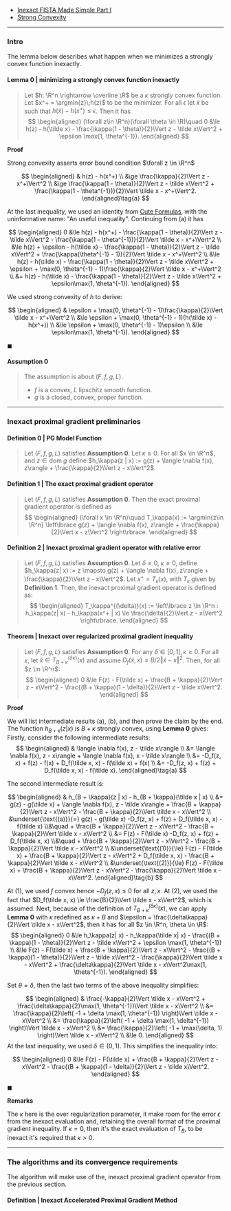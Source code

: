- [Inexact FISTA Made Simple Part I](Inexact%20FISTA%20Made%20Simple%20Part%20I.md)
- [Strong Convexity](../AMATH%20516%20Numerical%20Optimizations/Properties%20of%20Functions/Strong%20Convexity.md)

---
### **Intro**

The lemma below describes what happen when we minimizes a strongly convex function inexactly. 

#### **Lemma 0 | minimizing a strongly convex function inexactly**
> Let $h: \R^n \rightarrow \overline \R$ be a $\kappa$ strongly convex function. 
> Let $x^+ = \argmin{z}\;h(z)$ to be the minimizer. 
> For all $\epsilon$ let $\tilde x$ be such that $h(\tilde x) - h(x^+) \le \epsilon$.
> Then it has 
> $$
> \begin{aligned}
>     (\forall z\in \R^n)(\forall \theta \in \R)\quad
>     0 &\le 
>     h(z) - h(\tilde x) - \frac{\kappa(1 - \theta)}{2}\Vert z - \tilde x\Vert^2
>     + \epsilon \max(1, \theta^{-1}). 
> \end{aligned}
> $$

**Proof**

Strong convexity asserts error bound condition $\forall z \in \R^n$

$$
\begin{aligned}
    & h(z) - h(x^+)
    \\
    &\ge
    \frac{\kappa}{2}\Vert z - x^+\Vert^2
    \\
    &\ge
    \frac{\kappa(1 - \theta)}{2}\Vert z - \tilde x\Vert^2
    + \frac{\kappa(1 - \theta^{-1})}{2}\Vert \tilde x - x^+\Vert^2.
\end{aligned}\tag{a}
$$

At the last inequality, we used an identity from [Cute Formulas](../AMATH%20516%20Numerical%20Optimizations/Background/Equalities,%20Inequalities%20of%20Euclidean%20Space.md), with the uninformative name: "An useful inequality". 
Continuing from (a) it has

$$
\begin{aligned}
    0 &\le h(z) - h(x^+) 
    - \frac{\kappa(1 - \theta)}{2}\Vert z - \tilde x\Vert^2
    - \frac{\kappa(1 - \theta^{-1})}{2}\Vert \tilde x - x^+\Vert^2
    \\
    &\le 
    h(z) + \epsilon - h(\tilde x) 
    - \frac{\kappa(1 - \theta)}{2}\Vert z - \tilde x\Vert^2
    + \frac{\kappa(\theta^{-1} - 1)}{2}\Vert \tilde x - x^+\Vert^2
    \\
    &\le 
    h(z) - h(\tilde x) 
    - \frac{\kappa(1 - \theta)}{2}\Vert z - \tilde x\Vert^2
    + \epsilon 
    + \max(0, \theta^{-1} - 1)\frac{\kappa}{2}\Vert \tilde x - x^+\Vert^2
    \\
    &= h(z) - h(\tilde x) 
    - \frac{\kappa(1 - \theta)}{2}\Vert z - \tilde x\Vert^2
    + \epsilon\max(1, \theta^{-1}). 
\end{aligned}
$$

We used strong convexity of $h$ to derive: 

$$
\begin{aligned}
    & \epsilon 
    + \max(0, \theta^{-1} - 1)\frac{\kappa}{2}\Vert \tilde x - x^+\Vert^2
    \\
    &\le 
    \epsilon + \max(0, \theta^{-1} - 1)(h(\tilde x) - h(x^+))
    \\
    &\le \epsilon + \max(0, \theta^{-1} - 1)\epsilon
    \\
    &\le 
    \epsilon\max(1, \theta^{-1}). 
\end{aligned}
$$

$\blacksquare$


#### **Assumption 0**
> The assumption is about $(F, f, g, L)$. 
> - $f$ is a convex, $L$ lipschitz smooth function. 
> - $g$ is a closed, convex, proper function. 

---
### **Inexact proximal gradient preliminaries**

#### **Definition 0 | PG Model Function**
> Let $(F, f, g, L)$ satisfies **Assumption 0**. 
> Let $\kappa \ge 0$. 
> For all $x \in \R^n$, and $z \in \text{dom}\; g$ define $h_\kappa(z | x) := g(z) + \langle \nabla f(x), z\rangle + \frac{\kappa}{2}\Vert z - x\Vert^2$. 

#### **Definition 1 | The exact proximal gradient operator**
> Let $(F, f, g, L)$ satisfies **Assumption 0**. 
> Then the exact proximal gradient operator is defined as 
> $$
> \begin{aligned}
>     (\forall x \in \R^n)\quad
>     T_\kappa(x) := 
>     \argmin{z\in \R^n}
>     \left\lbrace
>         g(z) + \langle \nabla f(x), z\rangle + \frac{\kappa}{2}\Vert x - z\Vert^2
>     \right\rbrace. 
> \end{aligned}
> $$


#### **Definition 2 | Inexact proximal gradient operator with relative error**
> Let $(F, f, g, L)$ satisfies **Assumption 0**. 
> Let $\delta \ge 0$, $\kappa \ge 0$, define $h_\kappa(z| x) := z \mapsto g(z) + \langle \nabla f(x), z\rangle + \frac{\kappa}{2}\Vert z - x\Vert^2$. 
> Let $x^+ = T_\kappa(x)$, with $T_\kappa$ given by **Definition 1**. 
> Then, the inexact proximal gradient operator is defined as: 
> $$
> \begin{aligned}
>     T_\kappa^{(\delta)}(x) := 
>     \left\lbrace
>         z \in \R^n : 
>         h_\kappa(z| x) - h_\kappa(x^+ | x) \le \frac{\delta}{2}\Vert z - x\Vert^2
>     \right\rbrace. 
> \end{aligned}
> $$

#### **Theorem | Inexact over regularized proximal gradient inequality**
> Let $(F, f, g, L)$ satisfies **Assumption 0**. 
> For any $\delta \in [0, 1], \kappa \ge 0$. 
> For all $x$, let $\tilde x \in T_{B + \kappa}^{(\delta\kappa)}(x)$ and assume $D_f(\tilde x, x) \le B/2\Vert \tilde x - x\Vert^2$. 
> Then, for all $z \in \R^n$: 
> $$
> \begin{aligned}
>     0 &\le 
>     F(z) - F(\tilde x)
>     + \frac{B + \kappa}{2}\Vert z - x\Vert^2
>     - \frac{(B + \kappa)(1 - \delta)}{2}\Vert z - \tilde x\Vert^2. 
> \end{aligned}
> $$

**Proof**

We will list intermediate results (a), (b), and then prove the claim by the end. 
The function $h_{B + \kappa}(z | x)$ is $B + \kappa$ strongly convex, using **Lemma 0** gives: 
Firstly, consider the following intermediate results: 
$$
\begin{aligned}
    & \langle \nabla f(x), z - \tilde x\rangle
    \\
    &=
    \langle \nabla f(x), z - x\rangle
    + \langle \nabla f(x), x - \tilde x\rangle
    \\
    &= 
    -D_f(z, x) + f(z) - f(x)
    + D_f(\tilde x, x) - f(\tilde x) + f(x)
    \\
    &= 
    -D_f(z, x) + f(z)
    + D_f(\tilde x, x) - f(\tilde x). 
\end{aligned}\tag{a}
$$

The second intermediate result is:  

$$
\begin{aligned}
    & h_{B + \kappa}(z | x) - h_{B + \kappa}(\tilde x | x) 
    \\
    &= 
    g(z) - g(\tilde x) 
    + \langle \nabla f(x), z - \tilde x\rangle
    + \frac{B + \kappa}{2}\Vert z - x\Vert^2
    - \frac{B + \kappa}{2}\Vert \tilde x - x\Vert^2
    \\
    &\underset{\text{(a)}}{=} 
    g(z) - g(\tilde x) 
    -D_f(z, x) + f(z)
    + D_f(\tilde x, x) - f(\tilde x)
        \\&\quad 
        + \frac{B + \kappa}{2}\Vert z - x\Vert^2
        - \frac{B + \kappa}{2}\Vert \tilde x - x\Vert^2
    \\
    &=
    F(z) - F(\tilde x) 
    -D_f(z, x) + f(z) + D_f(\tilde x, x)
        \\&\quad 
        + \frac{B + \kappa}{2}\Vert z - x\Vert^2
        - \frac{B + \kappa}{2}\Vert \tilde x - x\Vert^2
    \\
    &\underset{\text{(1)}}{\le}
    F(z) - F(\tilde x) 
    + \frac{B + \kappa}{2}\Vert z - x\Vert^2
    + D_f(\tilde x, x)
    - \frac{B + \kappa}{2}\Vert \tilde x - x\Vert^2
    \\
    &\underset{\text{(2)}}{\le}
    F(z) - F(\tilde x)
    + \frac{B + \kappa}{2}\Vert z - x\Vert^2
    - \frac{\kappa}{2}\Vert \tilde x - x\Vert^2. 
\end{aligned}\tag{b}
$$

At (1), we used $f$ convex hence $-D_f(z, x) \le 0$ for all $z, x$. 
At (2), we used the fact that $D_f(\tilde x, x) \le \frac{B}{2}\Vert \tilde x - x\Vert^2$, which is assumed. 
Next, because of the definition of $T_{B + \kappa}^{(\delta\kappa)}(x)$, we can apply **Lemma 0** with $\kappa$ redefined as $\kappa + B$ and $\epsilon = \frac{\delta\kappa}{2}\Vert \tilde x - x\Vert^2$, then it has for all $z \in \R^n, \theta \in \R$: 
$$
\begin{aligned}
    0 &\le h_\kappa(z| x) - h_\kappa(\tilde x| x) 
    - \frac{(B + \kappa)(1 - \theta)}{2}\Vert z - \tilde x\Vert^2 
    + \epsilon \max(1, \theta^{-1})
    \\
    &\le 
    F(z) - F(\tilde x)
    + \frac{B + \kappa}{2}\Vert z - x\Vert^2
    - \frac{(B + \kappa)(1 - \theta)}{2}\Vert z - \tilde x\Vert^2 
    - \frac{\kappa}{2}\Vert \tilde x - x\Vert^2
    + \frac{\delta\kappa}{2}\Vert \tilde x - x\Vert^2\max(1, \theta^{-1}). 
\end{aligned}
$$

Set $\theta = \delta$, then the last two terms of the above inequality simplifies: 

$$
\begin{aligned}
    & \frac{-\kappa}{2}\Vert \tilde x - x\Vert^2
    + \frac{\delta\kappa}{2}\max(1, \theta^{-1})\Vert \tilde x - x\Vert^2
    \\
    &= \frac{\kappa}{2}\left(
        -1 + \delta \max(1, \theta^{-1})
    \right)\Vert \tilde x - x\Vert^2
    \\
    &= 
    \frac{\kappa}{2}\left(
        -1 + \delta \max(1, \delta^{-1})
    \right)\Vert \tilde x - x\Vert^2
    \\
    &= \frac{\kappa}{2}\left(
        -1 + \max(\delta, 1)
    \right)\Vert \tilde x - x\Vert^2
    \\ 
    &\le 0. 
\end{aligned}
$$
At the last inequality, we used $\delta \in (0, 1)$. 
This simplifies the inequality into: 

$$
\begin{aligned}
    0 &\le 
    F(z) - F(\tilde x)
    + \frac{B + \kappa}{2}\Vert z - x\Vert^2
    - \frac{(B + \kappa)(1 - \delta)}{2}\Vert z - \tilde x\Vert^2. 
\end{aligned}
$$

$\blacksquare$

**Remarks**

The $\kappa$ here is the over regularization parameter, it make room for the error $\epsilon$ from the inexact evaluation and, retaining the overall format of the proximal gradient inequality. 
If $\kappa = 0$, then it's the exact evaluation of $T_{B}$, to be inexact it's required that $\kappa > 0$. 

---
### **The algorithms and its convergence requirements**

The algorithm will make use of the, inexact proximal gradient operator from the previous section. 


#### **Definition | Inexact Accelerated Proximal Gradient Method**
> 
